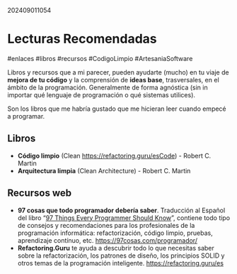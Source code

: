 202409011054
# Lecturas Recomendadas
#enlaces #libros #recursos #CodigoLimpio #ArtesaniaSoftware

Libros y recursos que a mi parecer, pueden ayudarte (mucho) en tu viaje de **mejora de tu código** y la comprensión de **ideas base**, trasversales, en el ámbito de la programación. Generalmente de forma agnóstica (sin in importar qué lenguaje de programación o qué sistemas utilices). 

Son los libros que me habría gustado que me hicieran leer cuando empecé a programar.
## Libros
- **Código limpio** (Clean https://refactoring.guru/esCode) - Robert C. Martin
- **Arquitectura limpia** (Clean Architecture) - Robert C. Martin 
## Recursos web
- **97 cosas que todo programador debería saber**. Traducción al Español del libro “[97 Things Every Programmer Should Know](https://web.archive.org/web/20150108171221/http://programmer.97things.oreilly.com/wiki/index.php/97_Things_Every_Programmer_Should_Know)”, contiene todo tipo de consejos y recomendaciones para los profesionales de la programación informática: refactorización, código limpio, pruebas, aprendizaje contínuo, etc. https://97cosas.com/programador/
- **Refactoring.Guru** te ayuda a descubrir todo lo que necesitas saber sobre la refactorización, los patrones de diseño, los principios SOLID y otros temas de la programación inteligente. https://refactoring.guru/es

